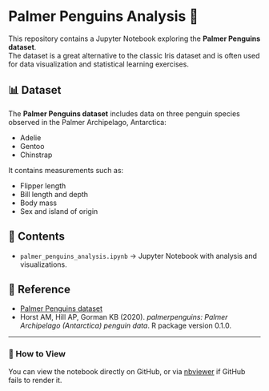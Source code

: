 # Palmer Penguins Analysis 🐧

This repository contains a Jupyter Notebook exploring the **Palmer Penguins dataset**.  
The dataset is a great alternative to the classic Iris dataset and is often used for data visualization and statistical learning exercises.

## 📊 Dataset
The **Palmer Penguins dataset** includes data on three penguin species observed in the Palmer Archipelago, Antarctica:
- Adelie  
- Gentoo  
- Chinstrap  

It contains measurements such as:
- Flipper length  
- Bill length and depth  
- Body mass  
- Sex and island of origin  

## 📝 Contents
- `palmer_penguins_analysis.ipynb` → Jupyter Notebook with analysis and visualizations.

## 🔗 Reference
- [Palmer Penguins dataset](https://allisonhorst.github.io/palmerpenguins/)  
- Horst AM, Hill AP, Gorman KB (2020). *palmerpenguins: Palmer Archipelago (Antarctica) penguin data*. R package version 0.1.0.  

---

### 🚀 How to View
You can view the notebook directly on GitHub, or via [nbviewer](https://github/<raiahyxs>/<Data-Analytics>/blob/main/palmer_penguins_analysis.ipynb) if GitHub fails to render it.  

